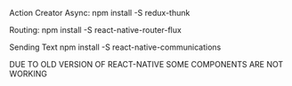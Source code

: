 
Action Creator Async:
npm install -S redux-thunk

Routing:
npm install -S react-native-router-flux

Sending Text
npm install -S react-native-communications

DUE TO OLD VERSION OF REACT-NATIVE SOME COMPONENTS ARE NOT WORKING